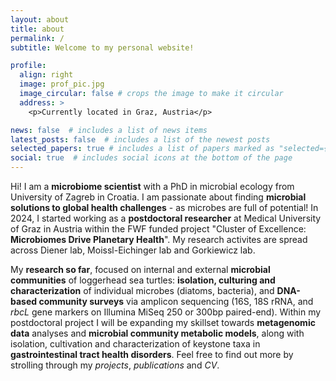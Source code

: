 ```yaml
---
layout: about
title: about
permalink: /
subtitle: Welcome to my personal website!

profile:
  align: right
  image: prof_pic.jpg
  image_circular: false # crops the image to make it circular
  address: >
    <p>Currently located in Graz, Austria</p>

news: false  # includes a list of news items
latest_posts: false  # includes a list of the newest posts
selected_papers: true # includes a list of papers marked as "selected={true}"
social: true  # includes social icons at the bottom of the page
---
```


Hi! I am a **microbiome scientist** with a PhD in microbial ecology from University of Zagreb in Croatia. I am passionate about finding **microbial solutions to global health challenges** - as microbes are full of potential! In 2024, I started working as a **postdoctoral researcher** at Medical University of Graz in Austria within the FWF funded project "Cluster of Excellence: **Microbiomes Drive Planetary Health**". My research activites are spread across Diener lab, Moissl-Eichinger lab and Gorkiewicz lab.

My **research so far**, focused on internal and external **microbial communities** of loggerhead sea turtles: **isolation, culturing and characterization** of individual microbes (diatoms, bacteria), and **DNA-based community surveys** via amplicon sequencing (16S, 18S rRNA, and *rbcL* gene markers on Illumina MiSeq 250 or 300bp paired-end). Within my postdoctoral project I will be expanding my skillset towards **metagenomic data** analyses and **microbial community metabolic models**, along with isolation, cultivation and characterization of keystone taxa in **gastrointestinal tract health disorders**. Feel free to find out more by strolling through my *projects*, *publications* and *CV*.
